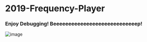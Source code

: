# 2019-Frequency-Player

### Enjoy Debugging! Beeeeeeeeeeeeeeeeeeeeeeeeeeeep!

![image](https://user-images.githubusercontent.com/67571491/86527575-28cf2200-bedb-11ea-9a31-d354e98d3944.png)
